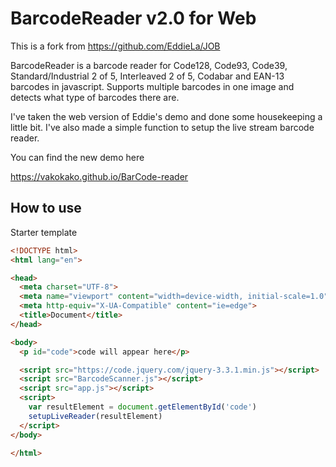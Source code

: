 BarcodeReader v2.0 for Web
==========================
This is a fork from https://github.com/EddieLa/JOB

BarcodeReader is a barcode reader for Code128, Code93, Code39, Standard/Industrial 2 of 5,
Interleaved 2 of 5, Codabar and EAN-13 barcodes in javascript.
Supports multiple barcodes in one image and detects what type of barcodes there are.

I've taken the web version of Eddie's demo and done some housekeeping a little bit. 
I've also made a simple function to setup the live stream barcode reader.

You can find the new demo here

https://vakokako.github.io/BarCode-reader

## How to use
Starter template

```HTML
<!DOCTYPE html>
<html lang="en">

<head>
  <meta charset="UTF-8">
  <meta name="viewport" content="width=device-width, initial-scale=1.0">
  <meta http-equiv="X-UA-Compatible" content="ie=edge">
  <title>Document</title>
</head>

<body>
  <p id="code">code will appear here</p>

  <script src="https://code.jquery.com/jquery-3.3.1.min.js"></script>
  <script src="BarcodeScanner.js"></script>
  <script src="app.js"></script>
  <script>
    var resultElement = document.getElementById('code')
    setupLiveReader(resultElement)
  </script>
</body>

</html>
```
